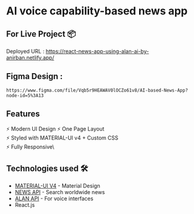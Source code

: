 # AI voice capability-based news app

## For Live Project 📦

Deployed URL : https://react-news-app-using-alan-ai-by-anirban.netlify.app/

## Figma Design :
    https://www.figma.com/file/Vqb5r9HEAWAV0lOCZo61v8/AI-based-News-App?node-id=5%3A13


## Features

⚡️ Modern UI Design 
⚡️ One Page Layout\
⚡️ Styled with MATERIAL-UI v4 + Custom CSS\
⚡️ Fully Responsive\



## Technologies used 🛠️

- [MATERIAL-UI V4](https://v4.mui.com/) - Material Design
- [NEWS API](https://newsapi.org/) - Search worldwide news
- [ALAN API](https://alan.app/) - For voice interfaces
-  React.js
